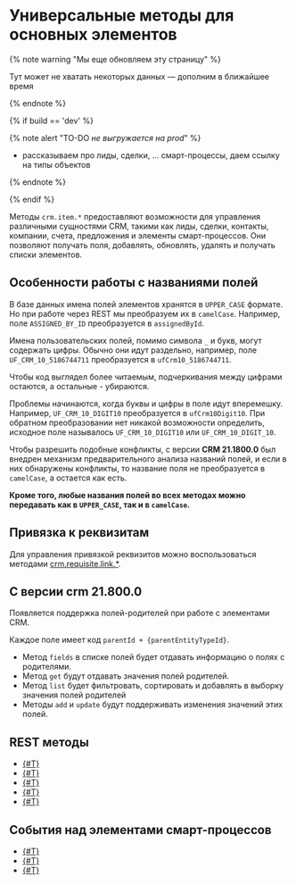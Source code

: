 # Универсальные методы для основных элементов 

{% note warning "Мы еще обновляем эту страницу" %}

Тут может не хватать некоторых данных — дополним в ближайшее время

{% endnote %}

{% if build == 'dev' %}

{% note alert "TO-DO _не выгружается на prod_" %}

- рассказываем про лиды, сделки, … смарт-процессы, даем ссылку на типы объектов

{% endnote %}

{% endif %}

Методы `crm.item.*` предоставляют возможности для управления различными сущностями CRM, такими как лиды, сделки, контакты, компании, счета, предложения и элементы смарт-процессов. 
Они позволяют получать поля, добавлять, обновлять, удалять и получать списки элементов.

## Особенности работы с названиями полей

В базе данных имена полей элементов хранятся в `UPPER_CASE` формате. Но при работе через REST мы преобразуем их в `camelCase`. Например, поле `ASSIGNED_BY_ID` преобразуется в `assignedById`.

Имена пользовательских полей, помимо символа `_` и букв, могут содержать цифры. Обычно они идут раздельно, например, поле `UF_CRM_10_5186744711` преобразуется в `ufCrm10_5186744711`.

Чтобы код выглядел более читаемым, подчеркивания между цифрами остаются, а остальные - убираются.

Проблемы начинаются, когда буквы и цифры в поле идут вперемешку. Например, `UF_CRM_10_DIGIT10` преобразуется в `ufCrm10Digit10`. При обратном преобразовании нет никакой возможности определить, исходное поле называлось `UF_CRM_10_DIGIT10` или `UF_CRM_10_DIGIT_10`.

Чтобы разрешить подобные конфликты, с версии **CRM 21.1800.0** был внедрен механизм предварительного анализа названий полей, и если в них обнаружены конфликты, то название поля не преобразуется в `camelCase`, а остается как есть.

**Кроме того, любые названия полей во всех методах можно передавать как в `UPPER_CASE`, так и в `camelCase`.**

## Привязка к реквизитам

Для управления привязкой реквизитов можно воспользоваться методами [crm.requisite.link.*](../requisites/links/index.md).

## С версии crm 21.800.0

Появляется поддержка полей-родителей при работе с элементами CRM.

Каждое поле имеет код `parentId + {parentEntityTypeId}`.

- Метод `fields` в списке полей будет отдавать информацию о полях с родителями.
- Метод `get` будут отдавать значения полей родителей.
- Метод `list` будет фильтровать, сортировать и добавлять в выборку значения полей родителей
- Методы `add` и `update` будут поддерживать изменения значений этих полей.

## REST методы

- [{#T}](crm-item-fields.md)
- [{#T}](crm-item-add.md)
- [{#T}](crm-item-update.md)
- [{#T}](crm-item-delete.md)
- [{#T}](crm-item-list.md)

## События над элементами смарт-процессов

- [{#T}](events/on-crm-dynamic-item-add.md)
- [{#T}](events/on-crm-dynamic-item-update.md)
- [{#T}](events/on-crm-dynamic-item-delete.md)